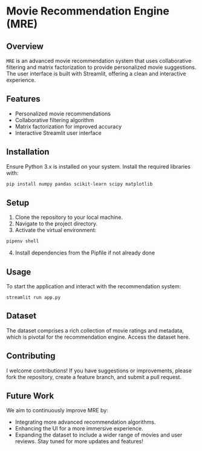 # Movie Recommendation Engine (MRE)

## Overview
`MRE` is an advanced movie recommendation system that uses collaborative filtering and matrix factorization to provide personalized movie suggestions. The user interface is built with Streamlit, offering a clean and interactive experience.

## Features
- Personalized movie recommendations
- Collaborative filtering algorithm
- Matrix factorization for improved accuracy
- Interactive Streamlit user interface

## Installation
Ensure Python 3.x is installed on your system. Install the required libraries with:

```bash
pip install numpy pandas scikit-learn scipy matplotlib
```
## Setup
1. Clone the repository to your local machine.
2. Navigate to the project directory.
3. Activate the virtual environment: 
```bash
pipenv shell
```
4. Install dependencies from the Pipfile if not already done

## Usage
To start the application and interact with the recommendation system:
```
streamlit run app.py
```

## Dataset
The dataset comprises a rich collection of movie ratings and metadata, which is pivotal for the recommendation engine. Access the dataset here.

## Contributing
I welcome contributions! If you have suggestions or improvements, please fork the repository, create a feature branch, and submit a pull request.

## Future Work
We aim to continuously improve MRE by:

- Integrating more advanced recommendation algorithms.
- Enhancing the UI for a more immersive experience.
- Expanding the dataset to include a wider range of movies and user reviews.
Stay tuned for more updates and features!







